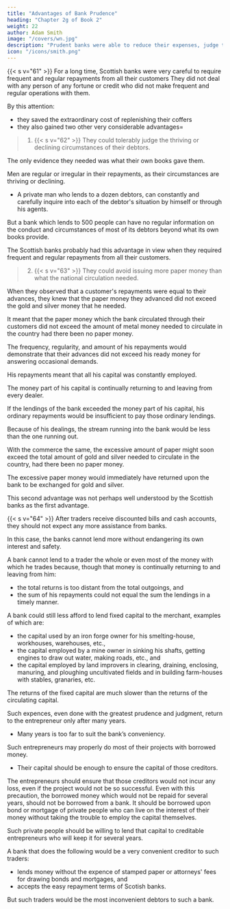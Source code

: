 ```yaml
---
title: "Advantages of Bank Prudence"
heading: "Chapter 2g of Book 2"
weight: 22
author: Adam Smith
image: "/covers/wn.jpg"
description: "Prudent banks were able to reduce their expenses, judge their debtors' situation, and avoid financial crises"
icon: "/icons/smith.png"
---
```




{{< s v="61" >}} For a long time, Scottish banks were very careful to require frequent and regular repayments from all their customers They did not deal with any person of any fortune or credit who did not make frequent and regular operations with them.

By this attention:
- they saved the extraordinary cost of replenishing their coffers
- they also gained two other very considerable advantages= 

> 1. {{< s v="62" >}} They could tolerably judge the thriving or declining circumstances of their debtors.

The only evidence they needed was what their own books gave them.

Men are regular or irregular in their repayments, as their circumstances are thriving or declining.
- A private man who lends to a dozen debtors, can constantly and carefully inquire into each of the debtor's situation by himself or through his agents.

But a bank which lends to 500 people can have no regular information on the conduct and circumstances of most of its debtors beyond what its own books provide.

The Scottish banks probably had this advantage in view when they required frequent and regular repayments from all their customers.

> 2. {{< s v="63" >}} They could avoid issuing more paper money than what the national circulation needed.

When they observed that a customer's repayments were equal to their advances, they knew that the paper money they advanced did not exceed the gold and silver money that he needed.

It meant that the paper money which the bank circulated through their customers did not exceed the amount of metal money needed to circulate in the country had there been no paper money.

The frequency, regularity, and amount of his repayments would demonstrate that their advances did not exceed his ready money for answering occasional demands.

His repayments meant that all his capital was constantly employed.

The money part of his capital is continually returning to and leaving from every dealer.

If the lendings of the bank exceeded the money part of his capital, his ordinary repayments would be insufficient to pay those ordinary lendings.

Because of his dealings, the stream running into the bank would be less than the one running out.

With the commerce the same, the excessive amount of paper might soon exceed the total amount of gold and silver needed to circulate in the country, had there been no paper money.

The excessive paper money would immediately have returned upon the bank to be exchanged for gold and silver.

This second advantage was not perhaps well understood by the Scottish banks as the first advantage.


{{< s v="64" >}} After traders receive discounted bills and cash accounts, they should not expect any more assistance from banks.

In this case, the banks cannot lend more without endangering its own interest and safety.

A bank cannot lend to a trader the whole or even most of the money with which he trades because, though that money is continually returning to and leaving from him:
- the total returns is too distant from the total outgoings, and
- the sum of his repayments could not equal the sum the lendings in a timely manner.

A bank could still less afford to lend fixed capital to the merchant, examples of which are: 
- the capital used by an iron forge owner for his smelting-house, workhouses, warehouses, etc.,
- the capital employed by a mine owner in sinking his shafts, getting engines to draw out water, making roads, etc., and
- the capital employed by land improvers in clearing, draining, enclosing, manuring, and ploughing uncultivated fields and in building farm-houses with stables, granaries, etc.

The returns of the fixed capital are much slower than the returns of the circulating capital.

Such expences, even done with the greatest prudence and judgment, return to the entrepreneur only after many years.
- Many years is too far to suit the bank’s conveniency.

Such entrepreneurs may properly do most of their projects with borrowed money.
- Their capital should be enough to ensure the capital of those creditors.

The entrepreneurs should ensure that those creditors would not incur any loss, even if the project would not be so successful.
Even with this precaution, the borrowed money which would not be repaid for several years, should not be borrowed from a bank.
It should be borrowed upon bond or mortgage of private people who can live on the interest of their money without taking the trouble to employ the capital themselves.

Such private people should be willing to lend that capital to creditable entrepreneurs who will keep it for several years.

A bank that does the following would be a very convenient creditor to such traders:
- lends money without the expence of stamped paper or attorneys' fees for drawing bonds and mortgages, and
- accepts the easy repayment terms of Scotish banks.

But such traders would be the most inconvenient debtors to such a bank.

